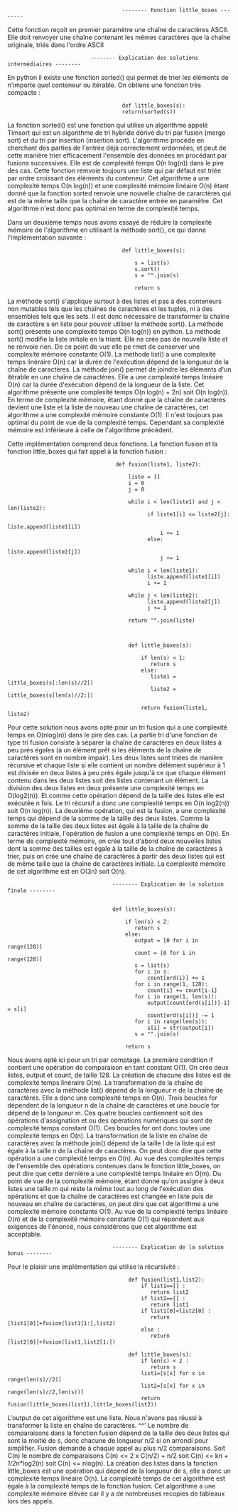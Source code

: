                                         -------- Fonction little_boxes --------


Cette fonction reçoit en premier paramètre une chaîne de caractères ASCII.
Elle doit renvoyer une chaîne contenant les mêmes caractères que la chaîne originale, triés dans l'ordre ASCII


                              -------- Explication des solutions intermédiaires --------
                                      

En python il existe une fonction sorted() qui permet de trier les éléments de n'importe quel conteneur ou itérable.
On obtiens une fonction très compacte :

                                        def little_boxes(s):
                                        return(sorted(s))

La fonction sorted() est une fonction qui utilise un algorithme appelé Timsort qui est un algorithme de tri hybride dérivé du tri par fusion (merge sort) et du tri par insertion (insertion sort). L'algorithme procède en cherchant des parties de l'entrée déjà correctement ordonnées, et peut de cette manière trier efficacement l'ensemble des données en procédant par fusions successives. Elle est de complexité temps O(n log(n)) dans le pire des cas.
Cette fonction remvoie toujours une liste qui par défaut est triée par ordre croissant des éléments du conteneur.
Cet algorithme a une complexité temps O(n log(n)) et une complexité mémoire linéaire O(n) étant donné que la fonction sorted renvoie une nouvelle chaîne de cararctères qui est de la même taille que la chaîne de caractère entrée en paramètre. Cet algorithme n'est donc pas optimal en terme de complexité temps.


Dans un deuxième temps nous avons essayé de réduire la complexité mémoire de l'algorithme en utilisant la méthode sort(), ce qui donne l'implémentation suivante :


                                        def little_boxes(s):

                                            s = list(s)
                                            s.sort()
                                            s = "".join(s)
                                        
                                            return s


La méthode sort() s'applique surtout à des listes et pas à des conteneurs non mutables tels que les chaînes de caractères et les tuples, ni à des ensembles tels que les sets. Il est donc nécessaire de transformer la chaîne de caractère s en liste pour pouvoir utiliser la méthode sort(). La méthode sort() présente une complexité temps O(n log(n)) en python.
La méthode sort() modifie la liste initiale en la triant. Elle ne crée pas de nouvelle liste et ne renvoie rien. De ce point de vue elle pe
rmet de conserver une complexité mémoire constante O(1).
La méthode list() a une complexité temps linéraire O(n) car la durée de l'exécution dépend de la longueur de la chaîne de caractères.
La méthode join() permet de joindre les éléments d'un itérable en une chaîne de caractères. Elle a une complexité temps linéaire O(n) car la durée d'exécution dépend de la longueur de la liste.
Cet algorithme présente une complexité temps O(n log(n) + 2n) soit O(n log(n)). En terme de complexité mémoire, étant donné que la chaîne de caractères devient une liste et la liste de nouveau une chaîne de caractères, cet algorithme a une complexité mémoire constante O(1).
Il n'est toujours pas optimal du point de vue de la complexité temps. Cependant sa complexité mémoire est inférieure à celle de l'algorithme précédent.



Cette implémentation comprend deux fonctions. La fonction fusion et la fonction little_boxes qui fait appel à la fonction fusion :


                                      def fusion(liste1, liste2):
                                      
                                          liste = []
                                          i = 0
                                          j = 0
                                          
                                          while i < len(liste1) and j < len(liste2):
                                                if liste1[i] <= liste2[j]:
                                                    liste.append(liste1[i])
                                                    i += 1
                                                else:
                                                    liste.append(liste2[j])
                                                    j += 1

                                          while i < len(liste1):
                                                liste.append(liste1[i])
                                                i += 1
                                                
                                          while j < len(liste2):
                                                liste.append(liste2[j])
                                                j += 1

                                          return "".join(liste)



                                          def little_boxes(s):
                                          
                                              if len(s) < 1:
                                                 return s
                                              else:
                                                 liste1 = little_boxes(s[:len(s)//2])
                                                 liste2 = little_boxes(s[len(s)//2:])
                                                 
                                              return fusion(liste1, liste2)


Pour cette solution nous avons opté pour un tri fusion qui a une complexité temps en O(nlog(n)) dans le pire des cas.
La partie tri d'une fonction de type tri fusion consiste à séparer la chaîne de caractères en deux listes à peu près égales (à un élément prêt si les éléments de la chaîne de caractères sont en nombre impair). Les deux listes sont triées de manière récursive et chaque liste si elle contient un nombre délément supérieur à 1 est divisée en deux listes à peu près égale jusqu'à ce que chaque élément contenu dans les deux listes soit des listes contenant un élément. La division des deux listes en deux présente une complexité temps en O(log2(n)). Et comme cette opération dépend de la taille des listes elle est exécutée n fois. Le tri récursif a donc une complexité temps en O(n log2(n)) soit O(n log(n)).
La deuxième opération, qui est la fusion, a une complexité temps qui dépend de la somme de la taille des deux listes. Comme la somme de la taille des deux listes est égale à la taille de la chaîne de caractères initiale, l'opération de fusion a une complexité temps en O(n).
En terme de complexité mémoire, on crée tout d'abord deux nouvelles listes dont la somme des tailles est égale à la taille de la chaîne de caractères à trier, puis on crée une chaîne de caractères à partir des deux listes qui est de même taille que la chaîne de caractères initiale. La complexité mémoire de cet algorithme est en O(3n) soit O(n).



                                     -------- Explication de la solution finale --------


                                     def little_boxes(s):
                                     
                                         if len(s) < 2:
                                            return s
                                         else:
                                            output = [0 for i in range(128)]
                                            count = [0 for i in range(128)]
                                            s = list(s)
                                            for i in s:
                                                count[ord(i)] += 1
                                            for i in range(1, 128):
                                                count[i] += count[i-1]
                                            for i in range(1, len(s)):
                                                output[count[ord(s[i])]-1] = s[i]
                                                count[ord(s[i])] -= 1
                                            for i in range(len(s)):
                                                s[i] = str(output[i])
                                            s = "".join(s)
                                            
                                         return s


Nous avons opté ici pour un tri par comptage.
La première condition if contient une opération de comparaison en tant constant O(1).
On crée deux listes, output et count, de taille 128. La création de chacune des listes est de complexité temps linéraire O(m). La transformation de la chaîne de caractères avec la méthode list() dépend de la longueur n de la chaîne de caractères. Elle a donc une complexité temps en O(n). Trois boucles for dépendent de la longueur n de la chaîne de caractères et une boucle for dépend de la longueur m. Ces quatre boucles contiennent soit des opérations d'assignation et ou des opérations numériques qui sont de complexité temps constant O(1). Ces boucles for ont donc toutes une complexité temps en O(n). La transformation de la liste en chaîne de caractères avec la méthode join() dépend de la taille l de la liste qui est égale à la taille n de la chaîne de caractères. On peut donc dire que cette opération a une complexité temps en O(n). Au vue des complexités temps de l'ensemble des opérations contenues dans le fonction little_boxes, on peut dire que cette dernière a une complexité temps linéaire en O(m).
Du point de vue de la complexité mémoire, étant donné qu'on assigne à deux listes une taille m qui reste la même tout au long de l'exécution des opérations et que la chaîne de caractères est changée en liste puis de nouveau en chaîne de caractères, on peut dire que cet algorithme a une complexité mémoire constante O(1).
Au vue de la complexité temps linéaire O(n) et de la complexité mémoire constante O(1) qui répondent aux exigences de l'énoncé, nous considérons que cet algorithme est acceptable.





                                     -------- Explication de la solution bonus --------
                                     

Pour le plaisir une implémentation qui utilise la récursivité :
                                     
                                          def fusion(list1,list2):
                                              if list1==[] :
                                                 return list2
                                              if list2==[] :
                                                 return list1
                                              if list1[0]<list2[0] :
                                                 return [list1[0]]+fusion(list1[1:],list2)
                                              else :
                                                 return [list2[0]]+fusion(list1,list2[1:])

                                          def little_boxes(s):
                                              if len(s) < 2 :
                                                 return s
                                              list1=[s[x] for x in range(len(s)//2)]
                                              list2=[s[x] for x in range(len(s)//2,len(s))]
                                              return fusion(little_boxes(list1),little_boxes(list2))


L'output de cet algorithme est une liste. Nous n'avons pas réussi à transformer la liste en chaîne de caractères. ^^'
Le nombre de comparaisons dans la fonction fusion dépend de la taille des deux listes qui sont la moitié de s, donc chacune de longueur n/2 si on arrondi pour simplifier. Fusion demande à chaque appel au plus n/2 comparaisons. Soit C(n) le nombre de comparaisons C(n) <= 2 x C(n/2) + n/2 soit C(n) <= k*n + 1/2*n*log2(n) soit C(n) <= nlog(n).
La création des listes dans la fonction little_boxes est une opération qui dépend de la longueur de s, elle a donc un complexité temps linéaire O(n). La complexité temps de cet algorithme est égale à la complexité temps de la fonction fusion.
Cet algorithme a une complexité mémoire élévée car il y a de nombreuses recopies de tableaux lors des appels.
